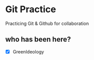 # Git Practice

Practicing Git &amp; Github for collaboration

## who has been here? 

- [x] GreenIdeology
